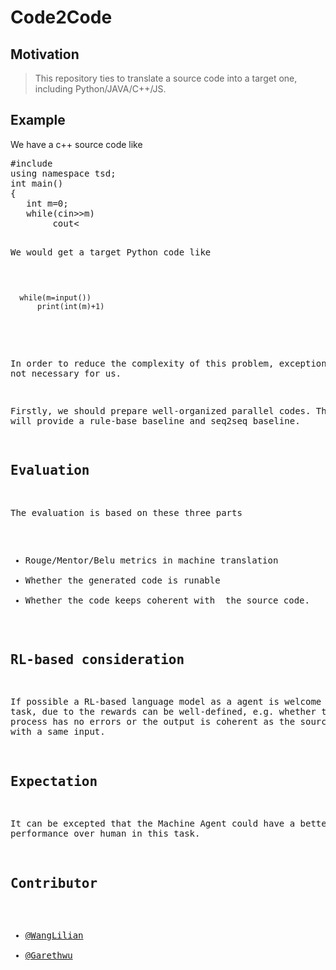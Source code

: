 # Code2Code

## Motivation

>This  repository ties to translate a source code into a target one, including Python/JAVA/C++/JS.

## Example
We have a c++ source code like
<pre>
#include<iostream>
using namespace tsd;
int main()
{
   int m=0;
   while(cin>>m)  
        cout<<m+1;
}
</pre>
We would get a target Python code like
<pre>
<code>
  while(m=input())
      print(int(m)+1)
</code>  
</pre>
In order to reduce the complexity of this problem, exception check is not necessary for us.


Firstly, we should prepare well-organized parallel codes. Then we will provide a rule-base baseline and seq2seq baseline. 

## Evaluation

The evaluation is based on these three parts

+ Rouge/Mentor/Belu metrics in machine translation
+ Whether the generated code is runable
+ Whether the code keeps coherent with  the source code.

## RL-based consideration
If possible a RL-based language model as a agent is welcome for this task, due to the rewards can be well-defined, e.g. whether the compiling process has no errors or the output is coherent as the source language with a same input.


## Expectation

It can be excepted that the Machine Agent could have a better performance over human in this task.

## Contributor
-	[@WangLilian](https://github.com/WangLilian)
-	[@Garethwu](https://github.com/noline)


